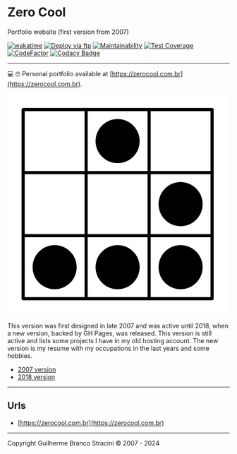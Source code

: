 # Zero Cool

Portfolio website (first version from 2007)

[![wakatime](https://wakatime.com/badge/github/guibranco/ZeroCool.svg)](https://wakatime.com/badge/github/guibranco/ZeroCool)
[![Deploy via ftp](https://github.com/guibranco/ZeroCool/actions/workflows/deploy.yml/badge.svg)](https://github.com/guibranco/ZeroCool/actions/workflows/deploy.yml)
[![Maintainability](https://api.codeclimate.com/v1/badges/8607fdfd49998467e55c/maintainability)](https://codeclimate.com/github/guibranco/ZeroCool/maintainability)
[![Test Coverage](https://api.codeclimate.com/v1/badges/8607fdfd49998467e55c/test_coverage)](https://codeclimate.com/github/guibranco/ZeroCool/test_coverage)
[![CodeFactor](https://www.codefactor.io/repository/github/guibranco/ZeroCool/badge)](https://www.codefactor.io/repository/github/guibranco/ZeroCool)
[![Codacy Badge](https://app.codacy.com/project/badge/Grade/f7797634579348cd9e11a98342177906)](https://app.codacy.com/gh/guibranco/ZeroCool/dashboard?utm_source=gh&utm_medium=referral&utm_content=&utm_campaign=Badge_grade)

---

💻 🤓 Personal portfolio available at [https://zerocool.com.br](https://zerocool.com.br).

![Hacker Glider](Src/imagens/hackerGlider.png)

This version was first designed in late 2007 and was active until 2018, when a new version, backed by GH Pages, was released.
This version is still active and lists some projects I have in my old hosting account. 
The new version is my resume with my occupations in the last years and some hobbies.

- [2007 version](https://github.com/guibranco/zerocool)
- [2018 version](https://github.com/guibranco/guibranco.github.io)

---

## Urls

- [https://zerocool.com.br](https://zerocool.com.br)

---

Copyright Guilherme Branco Stracini © 2007 - 2024
